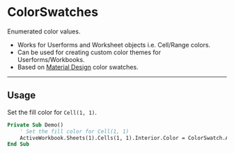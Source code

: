 # ColorSwatches

Enumerated color values. 

- Works for Userforms and Worksheet objects i.e. Cell/Range colors.
- Can be used for creating custom color themes for Userforms/Workbooks.
- Based on [Material Design](https://www.materialpalette.com/colors) color swatches.

---

## Usage

Set the fill color for `Cell(1, 1)`.

```vb
Private Sub Demo()
    ' Set the fill color for Cell(1, 1)
    ActiveWorkbook.Sheets(1).Cells(1, 1).Interior.Color = ColorSwatch.Amber600
End Sub
```
